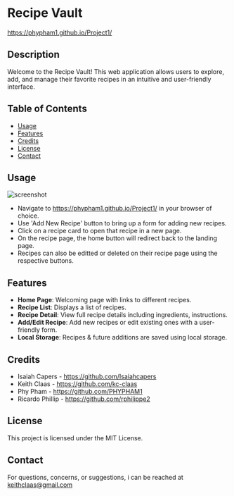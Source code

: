 
# Recipe Vault
https://phypham1.github.io/Project1/ 


## Description

Welcome to the Recipe Vault! This web application allows users to explore, add, and manage their favorite recipes in an intuitive and user-friendly interface. 

## Table of Contents
- [Usage](#usage)
- [Features](#features)
- [Credits](#credits)
- [License](#license)
- [Contact](#contact)

## Usage
![screenshot](./assets/image/screenshot.png)
- Navigate to https://phypham1.github.io/Project1/ in your browser of choice.
- Use 'Add New Recipe' button to bring up a form for adding new recipes.
- Click on a recipe card to open that recipe in a new page.
- On the recipe page, the home button will redirect back to the landing page.
- Recipes can also be editted or deleted on their recipe page using the respective buttons.

## Features
- **Home Page**: Welcoming page with links to different recipes.
- **Recipe List**: Displays a list of recipes.
- **Recipe Detail**: View full recipe details including ingredients, instructions.
- **Add/Edit Recipe**: Add new recipes or edit existing ones with a user-friendly form.
- **Local Storage**: Recipes & future additions are saved using local storage.


## Credits
- Isaiah Capers - https://github.com/Isaiahcapers
- Keith Claas - https://github.com/kc-claas
- Phy Pham - https://github.com/PHYPHAM1
- Ricardo Phillip - https://github.com/rphilippe2

## License
This project is licensed under the MIT License.

## Contact
For questions, concerns, or suggestions, i can be reached at keithclaas@gmail.com
